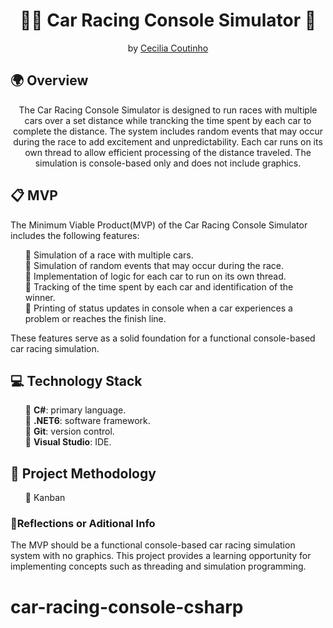 ﻿<h1 align="center">🚗🚧 Car Racing Console Simulator 🚩</h1>

<p align = center>
by <a href="https://github.com/Cecilia-Coutinho">Cecilia Coutinho</a>
</p>

<h2>🌍 Overview</h2>

<p align = center>
The Car Racing Console Simulator is designed to run races with multiple cars over a set distance while trancking the time spent by each car to complete the distance. The system includes random events that may occur during the race to add excitement and unpredictability. Each car runs on its own thread to allow efficient processing of the distance traveled. The simulation is console-based only and does not include graphics.
</p>

<h2>📋 MVP</h2>
<p>
The Minimum Viable Product(MVP) of the Car Racing Console Simulator includes the following features:

<ul style="list-style-type:none;">
<li>🎯 Simulation of a race with multiple cars.</li>
<li>🎯 Simulation of random events that may occur during the race.</li>
<li>🎯 Implementation of logic for each car to run on its own thread.</li>
<li>🎯 Tracking of the time spent by each car and identification of the winner.</li>
<li>🎯 Printing of status updates in console when a car experiences a problem or reaches the finish line.</li>
</ul>
<p>
These features serve as a solid foundation for a functional console-based car racing simulation.
</p>

<h2>💻 Technology Stack</h2>
<ul style="list-style-type:none;">
<li>📌 <b>C#</b>: primary language.</li>
<li>📌 <b>.NET6</b>: software framework.</li>
<li>📌 <b>Git</b>: version control.</li>
<li>📌 <b>Visual Studio</b>: IDE.</li>
</ul>

<h2>📏 Project Methodology</h2>
<ul style="list-style-type:none;">
<li>📝 Kanban</li>
</ul>

<h3>💭Reflections or Aditional Info</h3>
<p>
The MVP should be a functional console-based car racing simulation system with no graphics. This project provides a learning opportunity for implementing concepts such as threading and simulation programming.
</p>

# car-racing-console-csharp
